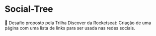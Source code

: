 # Social-Tree
📱 Desafio proposto pela Trilha Discover da Rocketseat: Criação de uma página com uma lista de links para ser usada nas redes sociais.
